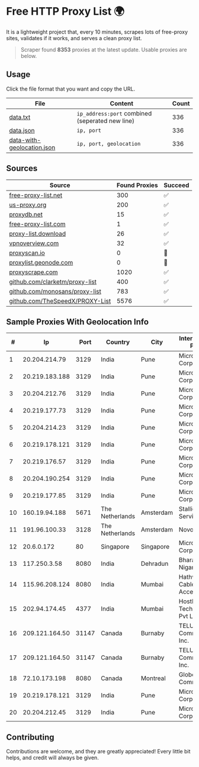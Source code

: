 
# Free HTTP Proxy List 🌍

It is a lightweight project that, every 10 minutes, scrapes lots of free-proxy sites, validates if it works, and serves a clean proxy list.


> Scraper found **8353** proxies at the latest update. Usable proxies are below.

## Usage

Click the file format that you want and copy the URL.


|File|Content|Count|
|----|-------|-----|
|[data.txt](https://raw.githubusercontent.com/themiralay/Proxy-List-World/master/data.txt)|`ip_address:port` combined (seperated new line)|336|
|[data.json](https://raw.githubusercontent.com/themiralay/Proxy-List-World/master/data.json)|`ip, port`|336|
|[data-with-geolocation.json](https://raw.githubusercontent.com/themiralay/Proxy-List-World/master/data-with-geolocation.json)|`ip, port, geolocation`|336|

## Sources

|Source|Found Proxies|Succeed|
|------|-------------|-------|
|[free-proxy-list.net](https://free-proxy-list.net)|300|✅|
|[us-proxy.org](https://www.us-proxy.org)|200|✅|
|[proxydb.net](http://proxydb.net)|15|✅|
|[free-proxy-list.com](https://free-proxy-list.com/?page=&port=&type%5B%5D=http&type%5B%5D=https&up_time=0&search=Search)|1|✅|
|[proxy-list.download](https://www.proxy-list.download/HTTP)|26|✅|
|[vpnoverview.com](https://vpnoverview.com/privacy/anonymous-browsing/free-proxy-servers)|32|✅|
|[proxyscan.io](https://www.proxyscan.io)|0|🚫|
|[proxylist.geonode.com](https://proxylist.geonode.com/api/proxy-list?limit=300&page=1&sort_by=lastChecked&sort_type=desc&protocols=http,https)|0|🚫|
|[proxyscrape.com](https://api.proxyscrape.com/v2/?request=displayproxies&protocol=http&timeout=10000&country=all&ssl=all&anonymity=all)|1020|✅|
|[github.com/clarketm/proxy-list](https://raw.githubusercontent.com/clarketm/proxy-list/master/proxy-list-raw.txt)|400|✅|
|[github.com/monosans/proxy-list](https://raw.githubusercontent.com/monosans/proxy-list/main/proxies/http.txt)|783|✅|
|[github.com/TheSpeedX/PROXY-List](https://raw.githubusercontent.com/TheSpeedX/PROXY-List/master/http.txt)|5576|✅|


## Sample Proxies With Geolocation Info

|#|Ip|Port|Country|City|Internet Service Provider|
|-|--|----|-------|----|-------------------------|
|1|20.204.214.79|3129|India|Pune|Microsoft Corporation|
|2|20.219.183.188|3129|India|Pune|Microsoft Corporation|
|3|20.204.212.76|3129|India|Pune|Microsoft Corporation|
|4|20.219.177.73|3129|India|Pune|Microsoft Corporation|
|5|20.204.214.23|3129|India|Pune|Microsoft Corporation|
|6|20.219.178.121|3129|India|Pune|Microsoft Corporation|
|7|20.219.176.57|3129|India|Pune|Microsoft Corporation|
|8|20.204.190.254|3129|India|Pune|Microsoft Corporation|
|9|20.219.177.85|3129|India|Pune|Microsoft Corporation|
|10|160.19.94.188|5671|The Netherlands|Amsterdam|Stallion Network Services Limited|
|11|191.96.100.33|3128|The Netherlands|Amsterdam|NovoServe B.V.|
|12|20.6.0.172|80|Singapore|Singapore|Microsoft Corporation|
|13|117.250.3.58|8080|India|Dehradun|Bharat Sanchar Nigam Ltd|
|14|115.96.208.124|8080|India|Mumbai|Hathway IP over Cable Internet Access|
|15|202.94.174.45|4377|India|Mumbai|HostRoyale Technologies Pvt Ltd|
|16|209.121.164.50|31147|Canada|Burnaby|TELUS Communications Inc.|
|17|209.121.164.50|31147|Canada|Burnaby|TELUS Communications Inc.|
|18|72.10.173.198|8080|Canada|Montreal|GloboTech Communications|
|19|20.219.178.121|3129|India|Pune|Microsoft Corporation|
|20|20.204.212.45|3129|India|Pune|Microsoft Corporation|



## Contributing

Contributions are welcome, and they are greatly appreciated! Every
little bit helps, and credit will always be given.

